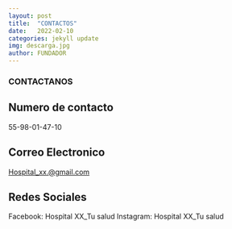 ```yaml
---
layout: post
title:  "CONTACTOS"
date:   2022-02-10 
categories: jekyll update
img: descarga.jpg
author: FUNDADOR
---
```

### CONTACTANOS

## Numero de contacto
55-98-01-47-10

## Correo Electronico
Hospital_xx.@gmail.com

## Redes Sociales 
Facebook: Hospital XX_Tu salud
Instagram: Hospital XX_Tu salud

